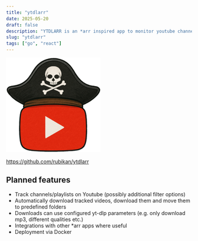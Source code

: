 ```yaml
---
title: "ytdlarr"
date: 2025-05-20
draft: false
description: "YTDLARR is an *arr inspired app to monitor youtube channels and playlists for new videos and automatically download them."
slug: "ytdlarr"
tags: ["go", "react"]
---
```


![ytdlarr logo](logo.png?width=150px&height=150px)

https://github.com/rubikan/ytdlarr

## Planned features
- Track channels/playlists on Youtube (possibly additional filter options)
- Automatically download tracked videos, download them and move them to predefined folders
- Downloads can use configured yt-dlp parameters (e.g. only download mp3, different qualities etc.)
- Integrations with other *arr apps where useful
- Deployment via Docker